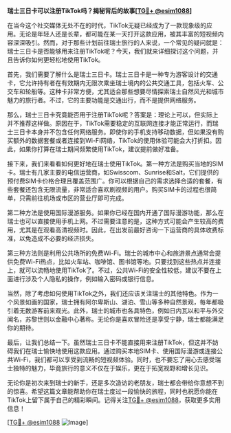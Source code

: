 **瑞士三日卡可以注册TikTok吗？揭秘背后的故事[[TG💪+ @esim1088](https://t.me/s/esim1088)]**

在当今这个社交媒体无处不在的时代，TikTok无疑已经成为了一款现象级的应用。无论是年轻人还是长辈，都可能在某一天打开这款应用，被其丰富的短视频内容深深吸引。然而，对于那些计划前往瑞士旅行的人来说，一个常见的疑问就是：瑞士三日卡是否能够用来注册TikTok呢？今天，我们就来详细探讨这个问题，并且告诉你如何更轻松地使用TikTok。

首先，我们需要了解什么是瑞士三日卡。瑞士三日卡是一种专为游客设计的交通卡，它允许持有者在有效期内无限次乘坐瑞士境内的公共交通工具，包括火车、公交车和轮船等。这种卡非常方便，尤其适合那些想要尽情探索瑞士自然风光和城市魅力的旅行者。不过，它的主要功能是交通出行，而不是提供网络服务。

那么，瑞士三日卡究竟能否用于注册TikTok呢？答案是：理论上可以，但实际上并不推荐这样做。原因在于，TikTok需要稳定的互联网连接才能正常运行，而瑞士三日卡本身并不包含任何网络服务。即使你的手机支持移动数据，但如果没有购买额外的数据套餐或者连接到Wi-Fi网络，TikTok的使用体验可能会大打折扣。因此，如果你打算在瑞士期间频繁使用TikTok，建议提前做好准备。

接下来，我们来看看如何更好地在瑞士使用TikTok。第一种方法是购买当地的SIM卡。瑞士有几家主要的电信运营商，如Swisscom、Sunrise和Salt，它们提供的预付费SIM卡价格合理且覆盖范围广。你可以根据自己的需求选择合适的套餐，有些套餐还包含无限流量，非常适合喜欢刷视频的用户。购买SIM卡的过程也很简单，只需前往机场或市区的营业厅即可完成。

第二种方法是使用国际漫游服务。如果你已经在国内开通了国际漫游功能，那么在瑞士也可以直接使用手机上网。不过需要注意的是，这种方式可能会产生较高的费用，尤其是在观看高清视频时。因此，在出发前最好咨询一下运营商的具体收费标准，以免造成不必要的经济损失。

第三种方法则是利用公共场所的免费Wi-Fi。瑞士的城市中心和旅游景点通常会提供免费Wi-Fi热点，比如火车站、咖啡馆、图书馆等地。只要找到这些热点并连接上，就可以流畅地使用TikTok了。不过，公共Wi-Fi的安全性较低，建议不要在上面进行涉及个人隐私的操作，例如输入密码或银行信息。

当然，除了考虑如何使用TikTok之外，我们还应该关注瑞士的其他特色。作为一个风景如画的国家，瑞士拥有阿尔卑斯山、湖泊、雪山等多种自然景观，每年都吸引着无数游客前来观光。此外，瑞士的城市也各具特色，例如日内瓦以和平与外交闻名，苏黎世则以金融中心著称。无论你是喜欢冒险还是享受宁静，瑞士都能满足你的期待。

最后，让我们总结一下。虽然瑞士三日卡不能直接用来注册TikTok，但这并不妨碍我们在瑞士愉快地使用这款应用。通过购买本地SIM卡、使用国际漫游或连接公共Wi-Fi，我们都可以享受到流畅的短视频体验。同时，也不要忘了用心去感受瑞士独特的魅力，毕竟旅行的意义不仅在于娱乐，更在于拓宽视野和增长见识。

无论你是初次来到瑞士的新手，还是多次造访的老朋友，瑞士都会带给你意想不到的惊喜。希望这篇文章能帮助你在瑞士度过一段愉快的旅程，同时也祝愿你能在TikTok上留下属于自己的精彩瞬间。记得关注[TG💪+ @esim1088](https://t.me/s/esim1088)，获取更多实用信息！

[[TG💪+ @esim1088](https://t.me/s/esim1088) ![Image](https://i.postimg.cc/4NQfJmqS/Snipaste-2025-05-13-00-14-12.png)]